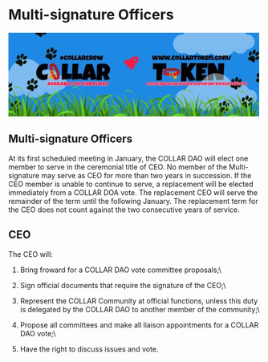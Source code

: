 # Multi-signature Officers

![](../../.gitbook/assets/1080x360.jpg)

## Multi-signature Officers

At its first scheduled meeting in January, the COLLAR DAO will elect one member to serve in the ceremonial title of CEO. No member of the Multi-signature may serve as CEO for more than two years in succession. If the CEO member is unable to continue to serve, a replacement will be elected immediately from a COLLAR DOA vote. The replacement CEO will serve the remainder of the term until the following January. The replacement term for the CEO does not count against the two consecutive years of service.

## CEO

The CEO will:

1. Bring froward for a COLLAR DAO vote committee proposals;\

2. Sign official documents that require the signature of the CEO;\

3. Represent the COLLAR Community at official functions, unless this duty is delegated by the COLLAR DAO to another member of the community;\

4. Propose all committees and make all liaison appointments for a COLLAR DAO vote;\

5. Have the right to discuss issues and vote.

